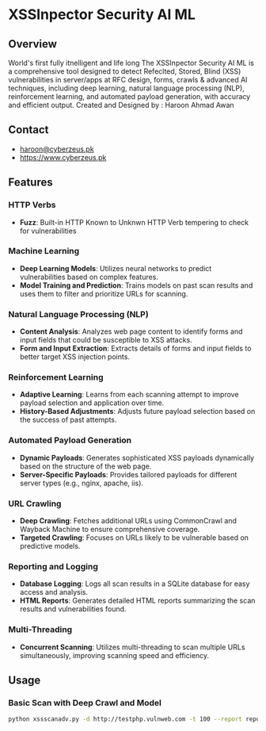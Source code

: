# XSSInpector Security AI ML 

## Overview

World's first fully itnelligent and life long The XSSInpector Security AI ML is a comprehensive tool designed to detect Refeclted, Stored, Blind (XSS) vulnerabilities in server/apps at RFC design, forms, crawls & advanced AI techniques, including deep learning, natural language processing (NLP), reinforcement learning, and automated payload generation, with accuracy and efficient output. Created and Designed by : Haroon Ahmad Awan

## Contact 
- haroon@cyberzeus.pk
- https://www.cyberzeus.pk

## Features

### HTTP Verbs
- **Fuzz**: Built-in HTTP Known to Unknwn HTTP Verb tempering to check for vulnerabilities
  
### Machine Learning
- **Deep Learning Models**: Utilizes neural networks to predict vulnerabilities based on complex features.
- **Model Training and Prediction**: Trains models on past scan results and uses them to filter and prioritize URLs for scanning.

### Natural Language Processing (NLP)
- **Content Analysis**: Analyzes web page content to identify forms and input fields that could be susceptible to XSS attacks.
- **Form and Input Extraction**: Extracts details of forms and input fields to better target XSS injection points.

### Reinforcement Learning
- **Adaptive Learning**: Learns from each scanning attempt to improve payload selection and application over time.
- **History-Based Adjustments**: Adjusts future payload selection based on the success of past attempts.

### Automated Payload Generation
- **Dynamic Payloads**: Generates sophisticated XSS payloads dynamically based on the structure of the web page.
- **Server-Specific Payloads**: Provides tailored payloads for different server types (e.g., nginx, apache, iis).

### URL Crawling
- **Deep Crawling**: Fetches additional URLs using CommonCrawl and Wayback Machine to ensure comprehensive coverage.
- **Targeted Crawling**: Focuses on URLs likely to be vulnerable based on predictive models.

### Reporting and Logging
- **Database Logging**: Logs all scan results in a SQLite database for easy access and analysis.
- **HTML Reports**: Generates detailed HTML reports summarizing the scan results and vulnerabilities found.

### Multi-Threading
- **Concurrent Scanning**: Utilizes multi-threading to scan multiple URLs simultaneously, improving scanning speed and efficiency.

## Usage

### Basic Scan with Deep Crawl and Model
```sh
python xssscanadv.py -d http://testphp.vulnweb.com -t 100 --report report.html --deepcrawl --duration 420 -s

